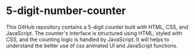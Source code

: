 # 5-digit-number-counter
This GitHub repository contains a 5-digit counter built with HTML, CSS, and JavaScript. The counter's interface is structured using HTML, styled with CSS, and the counting logic is handled by JavaScript. It will helps to understand the better use of css animated UI and JavaScript functions.
